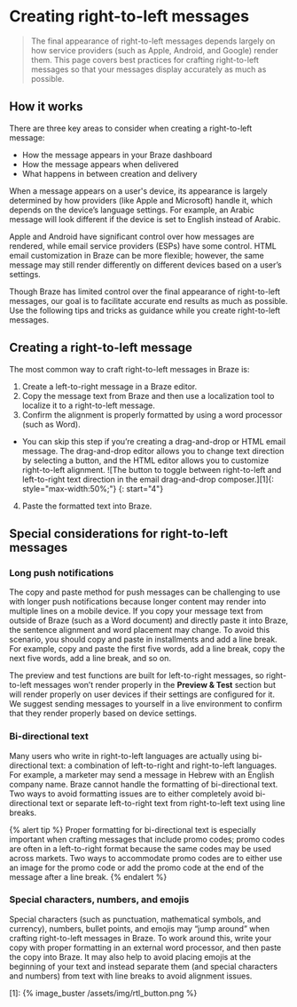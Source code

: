 # Creating right-to-left messages

> The final appearance of right-to-left messages depends largely on how service providers (such as Apple, Android, and Google) render them. This page covers best practices for crafting right-to-left messages so that your messages display accurately as much as possible.

## How it works

There are three key areas to consider when creating a right-to-left message: 
- How the message appears in your Braze dashboard
- How the message appears when delivered
- What happens in between creation and delivery

When a message appears on a user's device, its appearance is largely determined by how providers (like Apple and Microsoft) handle it, which depends on the device’s language settings. For example, an Arabic message will look different if the device is set to English instead of Arabic. 

Apple and Android have significant control over how messages are rendered, while email service providers (ESPs) have some control. HTML email customization in Braze can be more flexible; however, the same message may still render differently on different devices based on a user’s settings.

Though Braze has limited control over the final appearance of right-to-left messages, our goal is to facilitate accurate end results as much as possible. Use the following tips and tricks as guidance while you create right-to-left messages.

## Creating a right-to-left message

The most common way to craft right-to-left messages in Braze is:

1. Create a left-to-right message in a Braze editor.
2. Copy the message text from Braze and then use a localization tool to localize it to a right-to-left message.
3. Confirm the alignment is properly formatted by using a word processor (such as Word).
- You can skip this step if you’re creating a drag-and-drop or HTML email message. The drag-and-drop editor allows you to change text direction by selecting a button, and the HTML editor allows you to customize right-to-left alignment. ![The button to toggle between right-to-left and left-to-right text direction in the email drag-and-drop composer.][1]{: style="max-width:50%;"}
{: start="4"}
4. Paste the formatted text into Braze.

## Special considerations for right-to-left messages
 
### Long push notifications

The copy and paste method for push messages can be challenging to use with longer push notifications because longer content may render into multiple lines on a mobile device. If you copy your message text from outside of Braze (such as a Word document) and directly paste it into Braze, the sentence alignment and word placement may change. To avoid this scenario, you should copy and paste in installments and add a line break. For example, copy and paste the first five words, add a line break, copy the next five words, add a line break, and so on.

The preview and test functions are built for left-to-right messages, so right-to-left messages won’t render properly in the **Preview & Test** section but will render properly on user devices if their settings are configured for it. We suggest sending messages to yourself in a live environment to confirm that they render properly based on device settings.

### Bi-directional text

Many users who write in right-to-left languages are actually using bi-directional text: a combination of left-to-right and right-to-left languages. For example, a marketer may send a message in Hebrew with an English company name. Braze cannot handle the formatting of bi-directional text. Two ways to avoid formatting issues are to either completely avoid bi-directional text or separate left-to-right text from right-to-left text using line breaks. 

{% alert tip %}
Proper formatting for bi-directional text is especially important when crafting messages that include promo codes; promo codes are often in a left-to-right format because the same codes may be used across markets. Two ways to accommodate promo codes are to either use an image for the promo code or add the promo code at the end of the message after a line break.
{% endalert %}

### Special characters, numbers, and emojis

Special characters (such as punctuation, mathematical symbols, and currency), numbers, bullet points, and emojis may “jump around” when crafting right-to-left messages in Braze. To work around this, write your copy with proper formatting in an external word processor, and then paste the copy into Braze. It may also help to avoid placing emojis at the beginning of your text and instead separate them (and special characters and numbers) from text with line breaks to avoid alignment issues.

[1]: {% image_buster /assets/img/rtl_button.png %}
